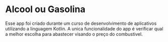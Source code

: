 # Alcool ou Gasolina
Esse app foi criado durante um curso de desenvolvimento de aplicativos utilizando a linguagem Kotlin.
A unica funcionalidade do app é verificar qual a melhor escolha para abastecer visando o preço do combustivel.
